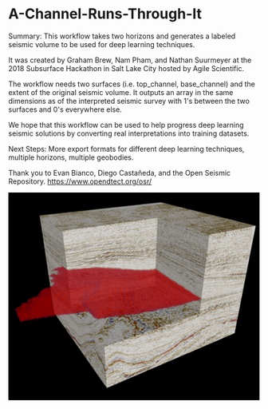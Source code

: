 # A-Channel-Runs-Through-It

Summary: This workflow takes two horizons and generates a labeled seismic volume to be used for deep learning techniques.

It was created by Graham Brew, Nam Pham, and Nathan Suurmeyer at the 2018 Subsurface Hackathon in Salt Lake City hosted by Agile Scientific.

The workflow needs two surfaces (i.e. top_channel, base_channel) and the extent of the original seismic volume.  It outputs an array in the same dimensions as of the interpreted seismic survey with 1's between the two surfaces and 0's everywhere else.

We hope that this workflow can be used to help progress deep learning seismic solutions by converting real interpretations into training datasets.

Next Steps: More export formats for different deep learning techniques, multiple horizons, multiple geobodies.

Thank you to Evan Bianco, Diego Castañeda, and the Open Seismic Repository.
https://www.opendtect.org/osr/

![alt text](https://github.com/nsuurmey/A-Channel-Runs-Through-It/blob/master/Seismic_with_geobody_array.PNG)
